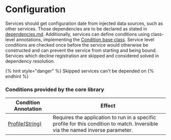 # Configuration

Services should get configuration date from injected data sources, such as other services. Those dependencies are to be declared as stated in [dependencies.md](dependencies.md "mention"). Additionally, services can define conditions using class-level annotations, implementing the [Condition base class](https://pub.dev/documentation/darwin\_sdk/latest/darwin/Condition-class.html). Service level conditions are checked once before the service would otherwise be constructed and can prevent the service from starting and being bound. Services which decline registration are skipped and considered solved in dependency resolution.

{% hint style="danger" %}
Skipped services can't be depended on
{% endhint %}

### Conditions provided by the core library

| Condition Annotation                                                                          | Effect                                                                                                                         |
| --------------------------------------------------------------------------------------------- | ------------------------------------------------------------------------------------------------------------------------------ |
| [Profile(String)](https://pub.dev/documentation/darwin\_sdk/latest/darwin/Profile-class.html) | Requires the application to run in a specific profile for this condition to match. Inversible via the named inverse parameter. |
